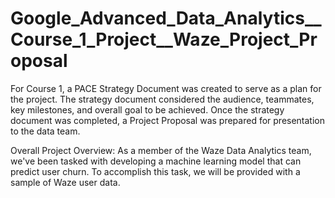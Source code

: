 # Google_Advanced_Data_Analytics__Course_1_Project__Waze_Project_Proposal

For Course 1, a PACE Strategy Document was created to serve as a plan for the project. The strategy document considered the audience, teammates, key milestones, and overall goal to be achieved. Once the strategy document was completed, a Project Proposal was prepared for presentation to the data team.

Overall Project Overview: As a member of the Waze Data Analytics team, we've been tasked with developing a machine learning model that can predict user churn. To accomplish this task, we will be provided with a sample of Waze user data. 